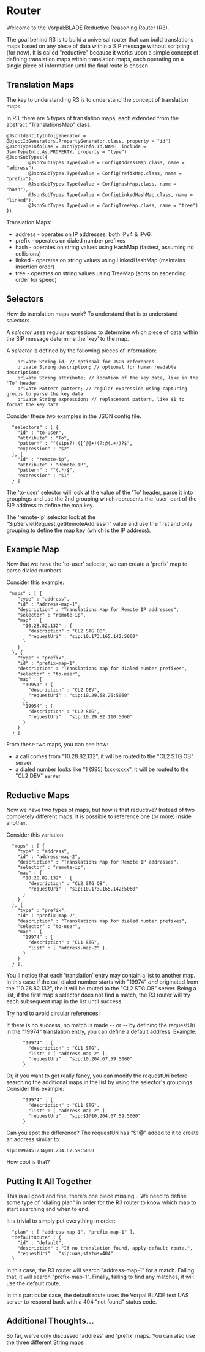 # Router

Welcome to the Vorpal:BLADE Reductive Reasoning Router (R3).

The goal behind R3 is to build a universal router that can build translations maps based on any piece of data
within a SIP message without scripting (for now). It is called "reductive" because it works upon a simple
concept of defining translation maps within translation maps, each operating on a single piece of information
until the final route is chosen.

## Translation Maps

The key to understanding R3 is to understand the concept of translation maps.

In R3, there are 5 types of translation maps, each extended from the abstract "TranslationsMap" class.

```
@JsonIdentityInfo(generator = ObjectIdGenerators.PropertyGenerator.class, property = "id")
@JsonTypeInfo(use = JsonTypeInfo.Id.NAME, include = JsonTypeInfo.As.PROPERTY, property = "type")
@JsonSubTypes({
		@JsonSubTypes.Type(value = ConfigAddressMap.class, name = "address"),
		@JsonSubTypes.Type(value = ConfigPrefixMap.class, name = "prefix"),
		@JsonSubTypes.Type(value = ConfigHashMap.class, name = "hash"),
		@JsonSubTypes.Type(value = ConfigLinkedHashMap.class, name = "linked"),
		@JsonSubTypes.Type(value = ConfigTreeMap.class, name = "tree")
})
```

Translation Maps:

* address - operates on IP addresses, both IPv4 & IPv6.
* prefix  - operates on dialed number prefixes
* hash    - operates on string values using HashMap (fastest, assuming no collisions)
* linked  - operates on string values using LinkedHashMap (maintains insertion order)
* tree    - operates on string values using TreeMap (sorts on ascending order for speed)

## Selectors

How do translation maps work? To understand that is to understand _selectors_.

A _selector_ uses regular expressions to determine which piece of data within the SIP message determine the 'key' to the map.

A _selector_ is defined by the following pieces of information:

```
	private String id; // optional for JSON references
	private String description; // optional for human readable descriptions
	private String attribute; // location of the key data, like in the 'To' header
	private Pattern pattern; // regular expression using capturing groups to parse the key data
	private String expression; // replacement pattern, like $1 to format the key data
```

Consider these two examples in the JSON config file.

```
  "selectors" : [ {
    "id" : "to-user",
    "attribute" : "To",
    "pattern" : "^(sips?):([^@]+)(?:@(.+))?$",
    "expression" : "$2"
  }, {
    "id" : "remote-ip",
    "attribute" : "Remote-IP",
    "pattern" : "^(.*)$",
    "expression" : "$1"
  } ]
```

The 'to-user' selector will look at the value of the 'To' header, parse it into groupings
and use the 2nd grouping which represents the 'user' part of the SIP address to define the map key.

The 'remote-ip' selector look at the "SipServletRequest.getRemoteAddress()" value and use the first and only grouping
to define the map key (which is the IP address).

## Example Map

Now that we have the 'to-user' selector, we can create a 'prefix' map to parse dialed numbers.

Consider this example:

```
 "maps" : [ {
    "type" : "address",
    "id" : "address-map-1",
    "description" : "Translations Map for Remote IP addresses",
    "selector" : "remote-ip",
    "map" : {
      "10.28.82.132" : {
        "description" : "CL2 STG OB",
        "requestUri" : "sip:10.173.165.142:5060"
      }
    }
  }, {      
    "type" : "prefix",
    "id" : "prefix-map-1",
    "description" : "Translations map for dialed number prefixes",
    "selector" : "to-user",
    "map" : {
      "19951" : {
        "description" : "CL2 DEV",
        "requestUri" : "sip:10.29.68.26:5060"
      },
      "19954" : {
        "description" : "CL2 STG",
        "requestUri" : "sip:10.29.82.110:5060"
      }
    }
  } ]      
```

From these two maps, you can see how:
* a call comes from "10.28.82.132", it will be routed to the "CL2 STG OB" server
* a dialed number looks like "1 (995) 1xxx-xxxx", it will be routed to the "CL2 DEV" server

## Reductive Maps

Now we have two types of maps, but how is that reductive? Instead of two completely different maps,
it is possible to reference one (or more) inside another.

Consider this variation:

```
  "maps" : [ {
    "type" : "address",
    "id" : "address-map-2",
    "description" : "Translations Map for Remote IP addresses",
    "selector" : "remote-ip",
    "map" : {
      "10.28.82.132" : {
        "description" : "CL2 STG OB",
        "requestUri" : "sip:10.173.165.142:5060"
      }
    }
  }, {
    "type" : "prefix",
    "id" : "prefix-map-2",
    "description" : "Translations map for dialed number prefixes",
    "selector" : "to-user",
    "map" : {
      "19974" : {
        "description" : "CL1 STG",
        "list" : [ "address-map-2" ],
      }
    }
  } ],
```

You'll notice that each 'translation' entry may contain a list to another map. In this case 
if the call dialed number starts with "19974" _and_ originated from the "10.28.82.132", the it will
be routed to the "CL2 STG OB" server. Being a list, if the first map's selector does not find a match,
the R3 router will try each subsequent map in the list until success.

Try hard to avoid circular references!

If there is no success, no match is made -- or -- by defining the requestUri in the "19974" translation
entry, you can define a default address. Example:

```
      "19974" : {
        "description" : "CL1 STG",
        "list" : [ "address-map-2" ],
        "requestUri" : "sip:10.204.67.59:5060" 
      }
```

Or, if you want to get really fancy, you can modify the requestUri before
searching the additional maps in the list by using the selector's groupings. Consider
this example:

```
      "19974" : {
        "description" : "CL1 STG",
        "list" : [ "address-map-2" ],
        "requestUri" : "sip:$1@10.204.67.59:5060" 
      }
```

Can you spot the difference? The requestUri has "$1@" added to it to create an address similar to:

```
sip:1997451234@10.204.67.59:5060
```

How cool is that?


## Putting It All Together

This is all good and fine, there's one piece missing... We need to define some type of "dialing plan"
in order for the R3 router to know which map to start searching and when to end.

It is trivial to simply put everything in order:

```
  "plan" : [ "address-map-1", "prefix-map-1" ],
  "defaultRoute" : {
    "id" : "default",
    "description" : "If no translation found, apply default route.",
    "requestUri" : "sip:uas;status=404"
  }
```

In this case, the R3 router will search "address-map-1" for a match. Failing that, it will search "prefix-map-1".
Finally, failing to find any matches, it will use the default route. 

In this particular case, the default route uses the Vorpal:BLADE test UAS server to
respond back with a 404 "not found" status code.

## Additional Thoughts...

So far, we've only discussed 'address' and 'prefix' maps. You can also use the three different
String maps





